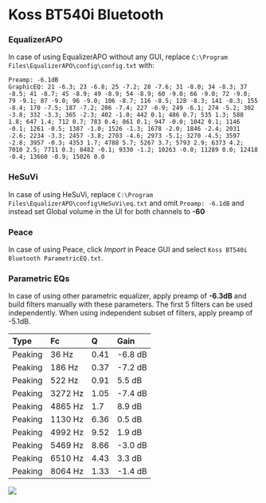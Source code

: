 # Koss BT540i Bluetooth

### EqualizerAPO
In case of using EqualizerAPO without any GUI, replace `C:\Program Files\EqualizerAPO\config\config.txt`
with:
```
Preamp: -6.1dB
GraphicEQ: 21 -6.3; 23 -6.8; 25 -7.2; 28 -7.6; 31 -8.0; 34 -8.3; 37 -8.5; 41 -8.7; 45 -8.9; 49 -8.9; 54 -8.9; 60 -9.0; 66 -9.0; 72 -9.0; 79 -9.1; 87 -9.0; 96 -9.0; 106 -8.7; 116 -8.5; 128 -8.3; 141 -8.3; 155 -8.4; 170 -7.5; 187 -7.2; 206 -7.4; 227 -6.9; 249 -6.1; 274 -5.2; 302 -3.8; 332 -3.3; 365 -2.3; 402 -1.0; 442 0.1; 486 0.7; 535 1.3; 588 1.8; 647 1.4; 712 0.7; 783 0.4; 861 0.1; 947 -0.0; 1042 0.1; 1146 -0.1; 1261 -0.5; 1387 -1.0; 1526 -1.3; 1678 -2.0; 1846 -2.4; 2031 -2.6; 2234 -3.3; 2457 -3.8; 2703 -4.6; 2973 -5.1; 3270 -4.5; 3597 -2.8; 3957 -0.3; 4353 1.7; 4788 5.7; 5267 3.7; 5793 2.9; 6373 4.2; 7010 2.5; 7711 0.3; 8482 -0.1; 9330 -1.2; 10263 -0.0; 11289 0.0; 12418 -0.4; 13660 -0.9; 15026 0.0
```

### HeSuVi
In case of using HeSuVi, replace `C:\Program Files\EqualizerAPO\config\HeSuVi\eq.txt` and omit `Preamp:
-6.1dB` and instead set Global volume in the UI for both channels to **-60**

### Peace
In case of using Peace, click *Import* in Peace GUI and select `Koss BT540i Bluetooth ParametricEQ.txt`.

### Parametric EQs
In case of using other parametric equalizer, apply preamp of **-6.3dB** and build filters manually
with these parameters. The first 5 filters can be used independently.
When using independent subset of filters, apply preamp of -5.1dB.

| Type    | Fc      |    Q | Gain    |
|:--------|:--------|:-----|:--------|
| Peaking | 36 Hz   | 0.41 | -6.8 dB |
| Peaking | 186 Hz  | 0.37 | -7.2 dB |
| Peaking | 522 Hz  | 0.91 | 5.5 dB  |
| Peaking | 3272 Hz | 1.05 | -7.4 dB |
| Peaking | 4865 Hz | 1.7  | 8.9 dB  |
| Peaking | 1130 Hz | 6.36 | 0.5 dB  |
| Peaking | 4992 Hz | 9.52 | 1.9 dB  |
| Peaking | 5469 Hz | 8.66 | -3.0 dB |
| Peaking | 6510 Hz | 4.43 | 3.3 dB  |
| Peaking | 8064 Hz | 1.33 | -1.4 dB |

![](https://raw.githubusercontent.com/jaakkopasanen/AutoEq/master/results/innerfidelity/sbaf-serious/Koss%20BT540i%20Bluetooth/Koss%20BT540i%20Bluetooth.png)